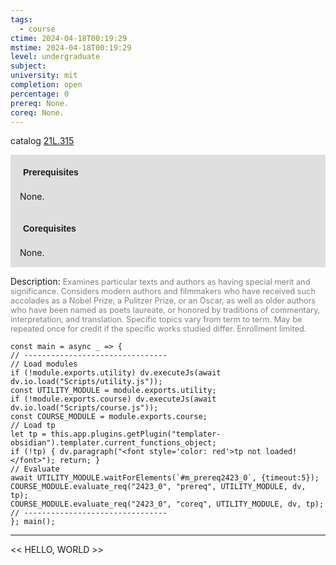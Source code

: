 ```yaml
---
tags:
  - course
ctime: 2024-04-18T00:19:29
mstime: 2024-04-18T00:19:29
level: undergraduate
subject: 
university: mit
completion: open
percentage: 0
prereq: None.
coreq: None.
---
```


catalog [21L.315](http://student.mit.edu/catalog/m21La.html#21L.315)

<span style="display: block; padding: 15px; background-color: rgb(100, 100, 100, 0.2);"><font id="m_prereq2423_0" style="display: block; font-family: Arial, sans-serif; font-weight: bold; padding: 5px">Prerequisites</font><br><span id="prereq2423_0">None.</span></span>
<span style="display: block; padding: 15px; background-color: rgb(100, 100, 100, 0.2);"><font id="m_coreq2423_0" style="display: block; font-family: Arial, sans-serif; font-weight: bold; padding: 5px">Corequisites</font><br><span id="coreq2423_0">None.</span></span>

<font style="">Description:</font>
<font style="color: grey; font-size: 0.8rem;">Examines particular texts and authors as having special merit and significance. Considers modern authors and filmmakers who have received such accolades as a Nobel Prize, a Pulitzer Prize, or an Oscar, as well as older authors who have been named as poets laureate, or honored by traditions of commentary, interpretation, and translation. Specific topics vary from term to term. May be repeated once for credit if the specific works studied differ. Enrollment limited.</font>

```dataviewjs
const main = async _ => {
// --------------------------------
// Load modules
if (!module.exports.utility) dv.executeJs(await dv.io.load("Scripts/utility.js"));
const UTILITY_MODULE = module.exports.utility;
if (!module.exports.course) dv.executeJs(await dv.io.load("Scripts/course.js"));
const COURSE_MODULE = module.exports.course;
// Load tp
let tp = this.app.plugins.getPlugin("templater-obsidian").templater.current_functions_object;
if (!tp) { dv.paragraph("<font style='color: red'>tp not loaded!</font>"); return; }
// Evaluate
await UTILITY_MODULE.waitForElements(`#m_prereq2423_0`, {timeout:5});
COURSE_MODULE.evaluate_req("2423_0", "prereq", UTILITY_MODULE, dv, tp);
COURSE_MODULE.evaluate_req("2423_0", "coreq", UTILITY_MODULE, dv, tp);
// --------------------------------
}; main();
```

---

<< HELLO, WORLD >>
